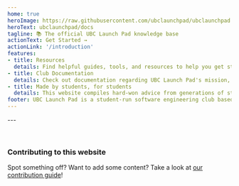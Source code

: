```yaml
---
home: true
heroImage: https://raw.githubusercontent.com/ubclaunchpad/ubclaunchpad.com/master/src/assets/about.png
heroText: ubclaunchpad/docs
tagline: 📚 The official UBC Launch Pad knowledge base
actionText: Get Started →
actionLink: '/introduction'
features:
- title: Resources
  details: Find helpful guides, tools, and resources to help you get started and keep learning - accessible by anyone of any skill level.
- title: Club Documentation
  details: Check out documentation regarding UBC Launch Pad's mission, vision, and how we operate.
- title: Made by students, for students
  details: This website compiles hard-won advice from generations of students in UBC Launch Pad.
footer: UBC Launch Pad is a student-run software engineering club based in the University of British Columbia.
---
```


--- <!-- ignore markdownlint warning on this divider - it's here for aesthetic reasons -->

<br />

### Contributing to this website

Spot something off? Want to add some content? Take a look at [our contribution guide](./CONTRIBUTING.md)!

<br />
